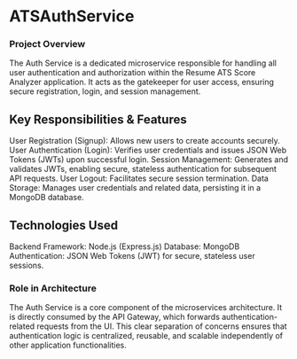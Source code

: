 # ATSAuthService
### Project Overview
The Auth Service is a dedicated microservice responsible for handling all user authentication and authorization within the Resume ATS Score Analyzer application. It acts as the gatekeeper for user access, ensuring secure registration, login, and session management.

## Key Responsibilities & Features
User Registration (Signup): Allows new users to create accounts securely.
User Authentication (Login): Verifies user credentials and issues JSON Web Tokens (JWTs) upon successful login.
Session Management: Generates and validates JWTs, enabling secure, stateless authentication for subsequent API requests.
User Logout: Facilitates secure session termination.
Data Storage: Manages user credentials and related data, persisting it in a MongoDB database.

## Technologies Used
Backend Framework: Node.js (Express.js)
Database: MongoDB
Authentication: JSON Web Tokens (JWT) for secure, stateless user sessions.

### Role in Architecture
The Auth Service is a core component of the microservices architecture. It is directly consumed by the API Gateway, which forwards authentication-related requests from the UI. This clear separation of concerns ensures that authentication logic is centralized, reusable, and scalable independently of other application functionalities.
